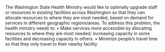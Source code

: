 The Washington State Health Ministry would like to optimally upgrade staff or resources in existing
facilities across Washington so that they can allocate resources to where they are most needed, based
on demand for services in different geographic regions/areas.
To address this problem, the health ministry needs to:
• Make services more accessible by allocating resources to where they are most needed;
increasing capacity in some facilities and decreasing capacity in others.
• Minimize people’s travel time so that they only travel to their nearby facility
